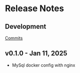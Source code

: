 # Release Notes

## Development

[Commits](https://github.com/meetshashank007/Docker_Stack)

## v0.1.0 - Jan 11, 2025
- MySql docker config with nginx